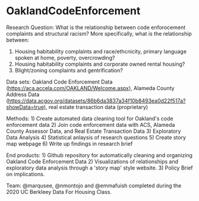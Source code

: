 # OaklandCodeEnforcement

Research Question: What is the relationship between code enforocement complaints and structural racism? More specifically, what is the relationship between:
1) Housing habitability complaints and race/ethcnicity, primary language spoken at home, poverty, overcrowding?
2) Housing habitability complaints and corporate owned rental housing?
3) Blight/zoning complaints and gentrification?

Data sets: Oakland Code Enforcement Data (https://aca.accela.com/OAKLAND/Welcome.aspx), Alameda County Address Data (https://data.acgov.org/datasets/86b6da3837a34f10b8493ea0d22f517a?showData=true), real estate transaction data (proprietary)

Methods:
    1) Create automated data cleaning tool for Oakland's code enforcement data
    2) Join code enforcement data with ACS, Alameda County Assessor Data, and Real Estate Transaction Data
    3) Exploratory Data Analysis
    4) Statistical anlaysis of research questions
    5) Create story map webpage
    6) Write up findings in research brief

End products: 
    1) Github repository for automatically cleaning and organizing Oakland Code Enforcement Data
    2) Visualizations of relationships and exploratory data analysis through a 'story map' style website.
    3) Policy Brief on implications.
    
Team: @marqusee, @nmontojo and @emmafuish completed during the 2020 UC Berkleey Data For Housing Class.
